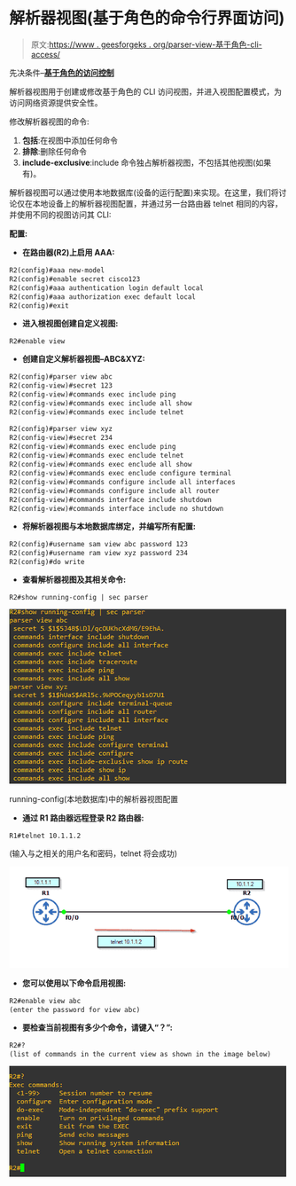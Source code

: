 # 解析器视图(基于角色的命令行界面访问)

> 原文:[https://www . geesforgeks . org/parser-view-基于角色-cli-access/](https://www.geeksforgeeks.org/parser-view-role-based-cli-access/)

先决条件–[**基于角色的访问控制**](https://www.geeksforgeeks.org/role-based-access-control/)

解析器视图用于创建或修改基于角色的 CLI 访问视图，并进入视图配置模式，为访问网络资源提供安全性。

修改解析器视图的命令:

1.  **包括**:在视图中添加任何命令
2.  **排除**:删除任何命令
3.  **include-exclusive**:include 命令独占解析器视图，不包括其他视图(如果有)。

解析器视图可以通过使用本地数据库(设备的运行配置)来实现。在这里，我们将讨论仅在本地设备上的解析器视图配置，并通过另一台路由器 telnet 相同的内容，并使用不同的视图访问其 CLI:

**配置:**

*   **在路由器(R2)上启用 AAA:**

```
R2(config)#aaa new-model
R2(config)#enable secret cisco123
R2(config)#aaa authentication login default local
R2(config)#aaa authorization exec default local
R2(config)#exit
```

*   **进入根视图创建自定义视图:**

```
R2#enable view
```

*   **创建自定义解析器视图–ABC&XYZ:**

```
R2(config)#parser view abc 
R2(config-view)#secret 123
R2(config-view)#commands exec include ping 
R2(config-view)#commands exec include all show
R2(config-view)#commands exec include telnet
```

```
R2(config)#parser view xyz
R2(config-view)#secret 234
R2(config-view)#commands exec enclude ping
R2(config-view)#commands exec enclude telnet
R2(config-view)#commands exec enclude all show
R2(config-view)#commands exec enclude configure terminal
R2(config-view)#commands configure include all interfaces
R2(config-view)#commands configure include all router
R2(config-view)#commands interface include shutdown 
R2(config-view)#commands interface include no shutdown 
```

*   **将解析器视图与本地数据库绑定，并编写所有配置:**

```
R2(config)#username sam view abc password 123
R2(config)#username ram view xyz password 234
R2(config)#do write
```

*   **查看解析器视图及其相关命令:**

```
R2#show running-config | sec parser
```

![](img/10239f7bacc6a41bd643e4bb103b04d3.png)

running-config(本地数据库)中的解析器视图配置

*   **通过 R1 路由器远程登录 R2 路由器:**

```
R1#telnet 10.1.1.2
```

(输入与之相关的用户名和密码，telnet 将会成功)

![](img/df3d30e94ea5d3683f8519cfbe1fc794.png)

*   **您可以使用以下命令启用视图:**

```
R2#enable view abc
(enter the password for view abc)
```

*   **要检查当前视图有多少个命令，请键入“？”:**

```
R2#?
(list of commands in the current view as shown in the image below)
```

![](img/4d319545595df7c787c241c7c1f2376f.png)